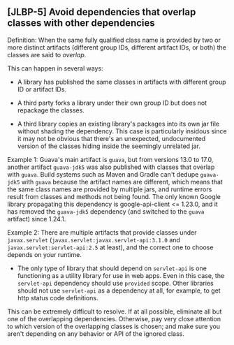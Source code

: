 [JLBP-5] Avoid dependencies that overlap classes with other dependencies
------------------------------------------------------------------------

Definition: When the same fully qualified class name is provided by 
  two or more distinct artifacts (different group IDs, different 
  artifact IDs, or both) the classes are said to *overlap*.

This can happen in several ways:

* A library has published the same classes in
  artifacts with different group ID or artifact IDs.

* A third party forks a library under their own group ID but does not repackage the classes.

* A third library copies an existing library's packages
into its own jar file without shading the dependency. This case is particularly
insidous since it may not be obvious that there's an unexpected, undocumented
version of the classes hiding inside the seemingly unrelated jar.

Example 1: Guava's main artifact is `guava`, but from versions 13.0 to 17.0,
  another artifact `guava-jdk5` was also published with classes that overlap
  with `guava`. Build systems such as Maven and Gradle can't dedupe `guava-jdk5`
  with `guava` because the artifact names are different, which means that the
  same class names are provided by multiple jars, and runtime errors result from
  classes and methods not being found. The only known Google library propagating
  this dependency is google-api-client <= 1.23.0, and it has removed the
  `guava-jdk5` dependency (and switched to the `guava` artifact) since 1.24.1.

Example 2: There are multiple artifacts that provide classes under
  `javax.servlet` (`javax.servlet:javax.servlet-api:3.1.0` and
  `javax.servlet:servlet-api:2.5` at least), and the correct one to choose
  depends on your runtime.
  - The only type of library that should depend on `servlet-api` is one
    functioning as a utility library for use in web apps. Even in this case, the
    `servlet-api` dependency should use `provided` scope. Other libraries should
    not use `servlet-api` as a dependency at all, for example, to get http
    status code definitions.
    
This can be extremely difficult to resolve. If at all possible, eliminate all but one of the 
overlapping dependencies. Otherwise, pay very close attention to which version of 
the overlapping classes is chosen; and make sure you aren't depending on any
behavior or API of the ignored class.
